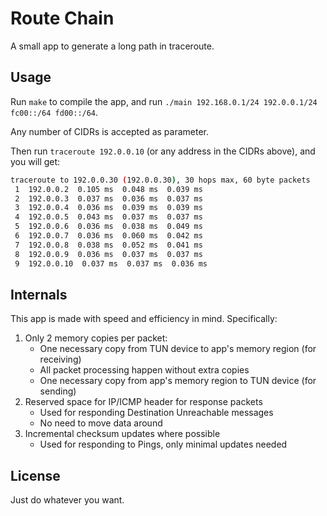 # Route Chain

A small app to generate a long path in traceroute.

## Usage

Run `make` to compile the app, and run `./main 192.168.0.1/24 192.0.0.1/24 fc00::/64 fd00::/64`.

Any number of CIDRs is accepted as parameter.

Then run `traceroute 192.0.0.10` (or any address in the CIDRs above), and you will get:

```bash
traceroute to 192.0.0.30 (192.0.0.30), 30 hops max, 60 byte packets
 1  192.0.0.2  0.105 ms  0.048 ms  0.039 ms
 2  192.0.0.3  0.037 ms  0.036 ms  0.037 ms
 3  192.0.0.4  0.036 ms  0.039 ms  0.039 ms
 4  192.0.0.5  0.043 ms  0.037 ms  0.037 ms
 5  192.0.0.6  0.036 ms  0.038 ms  0.049 ms
 6  192.0.0.7  0.036 ms  0.060 ms  0.042 ms
 7  192.0.0.8  0.038 ms  0.052 ms  0.041 ms
 8  192.0.0.9  0.036 ms  0.037 ms  0.037 ms
 9  192.0.0.10  0.037 ms  0.037 ms  0.036 ms
```

## Internals

This app is made with speed and efficiency in mind. Specifically:

1. Only 2 memory copies per packet:
   - One necessary copy from TUN device to app's memory region (for receiving)
   - All packet processing happen without extra copies
   - One necessary copy from app's memory region to TUN device (for sending)
2. Reserved space for IP/ICMP header for response packets
   - Used for responding Destination Unreachable messages
   - No need to move data around
3. Incremental checksum updates where possible
   - Used for responding to Pings, only minimal updates needed

## License

Just do whatever you want.
